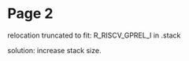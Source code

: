# Page 2

relocation truncated to fit: R\_RISCV\_GPREL\_I in .stack

solution: increase stack size.
